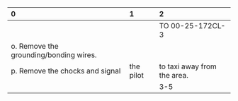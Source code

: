 | 0                                      | 1         | 2                           |
|:---------------------------------------|:----------|:----------------------------|
|                                        |           | TO 00-25-172CL-3            |
| o. Remove the grounding/bonding wires. |           |                             |
| p. Remove the chocks and signal        | the pilot | to taxi away from the area. |
|                                        |           | 3-5                         |